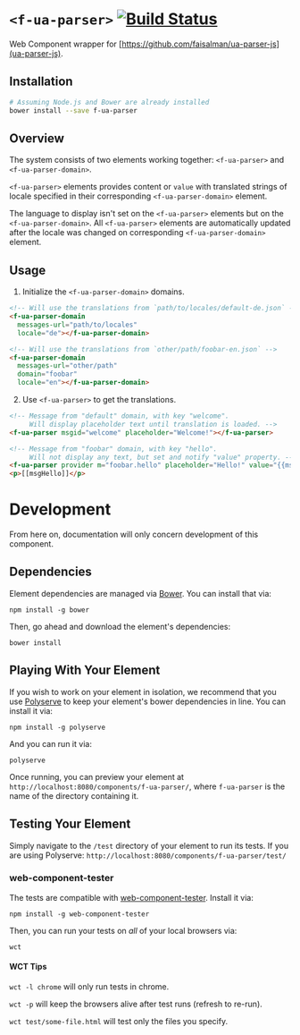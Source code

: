 # `<f-ua-parser>` [![Build Status](https://travis-ci.org/firmfirm/f-ua-parser.svg?branch=master)](https://travis-ci.org/firmfirm/f-ua-parser)

Web Component wrapper for [https://github.com/faisalman/ua-parser-js](ua-parser-js).

## Installation

```bash
# Assuming Node.js and Bower are already installed
bower install --save f-ua-parser
```

## Overview

The system consists of two elements working together: `<f-ua-parser>` and `<f-ua-parser-domain>`.

`<f-ua-parser>` elements provides content or `value` with translated strings of locale specified in their corresponding `<f-ua-parser-domain>` element.

The language to display isn't set on the `<f-ua-parser>` elements but on the `<f-ua-parser-domain>`. All `<f-ua-parser>` elements are automatically updated after the locale was changed on corresponding `<f-ua-parser-domain>` element.

## Usage

1. Initialize the `<f-ua-parser-domain>` domains.

  ```html
  <!-- Will use the translations from `path/to/locales/default-de.json` -->
  <f-ua-parser-domain
    messages-url="path/to/locales"
    locale="de"></f-ua-parser-domain>

  <!-- Will use the translations from `other/path/foobar-en.json` -->
  <f-ua-parser-domain
    messages-url="other/path"
    domain="foobar"
    locale="en"></f-ua-parser-domain>
  ```

2. Use `<f-ua-parser>` to get the translations.

  ```html
  <!-- Message from "default" domain, with key "welcome".
       Will display placeholder text until translation is loaded. -->
  <f-ua-parser msgid="welcome" placeholder="Welcome!"></f-ua-parser>

  <!-- Message from "foobar" domain, with key "hello".
       Will not display any text, but set and notify "value" property. -->
  <f-ua-parser provider m="foobar.hello" placeholder="Hello!" value="{{msgHello}}"></f-ua-parser>
  <p>[[msgHello]]</p>
  ```

# Development

From here on, documentation will only concern development of this component.

## Dependencies

Element dependencies are managed via [Bower](http://bower.io/). You can
install that via:

    npm install -g bower

Then, go ahead and download the element's dependencies:

    bower install

## Playing With Your Element

If you wish to work on your element in isolation, we recommend that you use
[Polyserve](https://github.com/PolymerLabs/polyserve) to keep your element's
bower dependencies in line. You can install it via:

    npm install -g polyserve

And you can run it via:

    polyserve

Once running, you can preview your element at
`http://localhost:8080/components/f-ua-parser/`, where `f-ua-parser` is the name of the directory containing it.

## Testing Your Element

Simply navigate to the `/test` directory of your element to run its tests. If
you are using Polyserve: `http://localhost:8080/components/f-ua-parser/test/`

### web-component-tester

The tests are compatible with [web-component-tester](https://github.com/Polymer/web-component-tester).
Install it via:

    npm install -g web-component-tester

Then, you can run your tests on _all_ of your local browsers via:

    wct

#### WCT Tips

`wct -l chrome` will only run tests in chrome.

`wct -p` will keep the browsers alive after test runs (refresh to re-run).

`wct test/some-file.html` will test only the files you specify.
